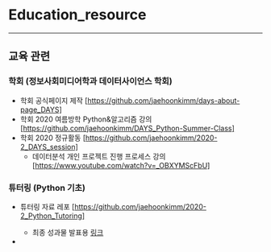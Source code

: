 # Education_resource
--------------------------------------------------------
## 교육 관련
### 학회 (정보사회미디어학과 데이터사이언스 학회)
- 학회 공식페이지 제작 [https://github.com/jaehoonkimm/days-about-page_DAYS]  
- 학회 2020 여름방학 Python&알고리즘 강의 [https://github.com/jaehoonkimm/DAYS_Python-Summer-Class]  
- 학회 2020 정규활동 [https://github.com/jaehoonkimm/2020-2_DAYS_session]  
  - 데이터분석 개인 프로젝트 진행 프로세스 강의 [https://www.youtube.com/watch?v=_OBXYMScFbU]
  
### 튜터링 (Python 기초)
- 튜터링 자료 레포 [https://github.com/jaehoonkimm/2020-2_Python_Tutoring]  
  - 최종 성과물 발표용  [링크](https://github.com/jaehoonkimm/Education_resource/blob/master/2020-2%ED%95%99%EA%B8%B0%20%ED%8A%9C%ED%84%B0%EB%A7%81%20%EC%84%B1%EA%B3%BC%EB%AC%BC%20%EB%B0%9C%ED%91%9C%EC%9E%90%EB%A3%8C_Anaconda.pdf)
  
- 
